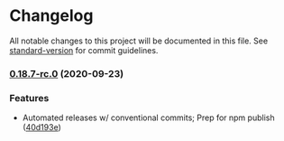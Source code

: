 # Changelog

All notable changes to this project will be documented in this file. See [standard-version](https://github.com/conventional-changelog/standard-version) for commit guidelines.

### [0.18.7-rc.0](https://github.com/paritytech/substrate-api-sidecar/compare/v1.0.0-rc1...v0.18.7-rc.0) (2020-09-23)


### Features

* Automated releases w/ conventional commits; Prep for npm publish ([40d193e](https://github.com/paritytech/substrate-api-sidecar/commit/40d193e1e97b53e6504478adc61961009e2c5850))

